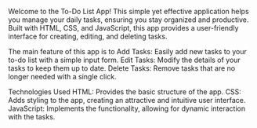 Welcome to the To-Do List App! This simple yet effective application helps you manage your daily tasks, ensuring you stay organized and productive. Built with HTML, CSS, and JavaScript, this app provides a user-friendly interface for creating, editing, and deleting tasks.

The main feature of this app is to 
Add Tasks: Easily add new tasks to your to-do list with a simple input form.
Edit Tasks: Modify the details of your tasks to keep them up to date.
Delete Tasks: Remove tasks that are no longer needed with a single click.



Technologies Used
HTML: Provides the basic structure of the app.
CSS: Adds styling to the app, creating an attractive and intuitive user interface.
JavaScript: Implements the functionality, allowing for dynamic interaction with the tasks.


